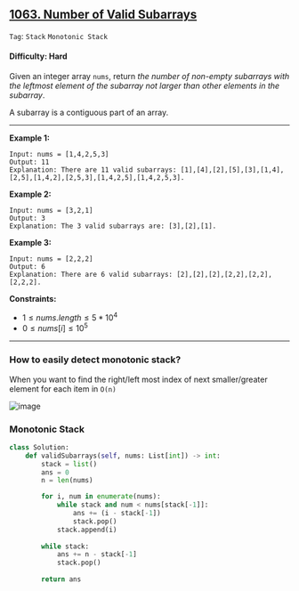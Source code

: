 ## [1063. Number of Valid Subarrays](https://leetcode.com/problems/number-of-valid-subarrays)

```Tag```: ```Stack``` ```Monotonic Stack```

#### Difficulty: Hard

Given an integer array ```nums```, return _the number of non-empty subarrays with the leftmost element of the subarray not larger than other elements in the subarray_.

A subarray is a contiguous part of an array.

---

__Example 1:__
```
Input: nums = [1,4,2,5,3]
Output: 11
Explanation: There are 11 valid subarrays: [1],[4],[2],[5],[3],[1,4],[2,5],[1,4,2],[2,5,3],[1,4,2,5],[1,4,2,5,3].
```

__Example 2:__
```
Input: nums = [3,2,1]
Output: 3
Explanation: The 3 valid subarrays are: [3],[2],[1].
```

__Example 3:__
```
Input: nums = [2,2,2]
Output: 6
Explanation: There are 6 valid subarrays: [2],[2],[2],[2,2],[2,2],[2,2,2].
```

__Constraints:__

- $1 \le nums.length \le 5 * 10^{4}$
- $0 \le nums[i] \le 10^{5}$

---

### How to easily detect monotonic stack? 
When you want to find the right/left most index of next smaller/greater element for each item in ```O(n)```

![image](https://leetcode.com/problems/number-of-valid-subarrays/Figures/1063/1063A.png)

### Monotonic Stack

```Python
class Solution:
    def validSubarrays(self, nums: List[int]) -> int:
        stack = list()
        ans = 0
        n = len(nums)

        for i, num in enumerate(nums):
            while stack and num < nums[stack[-1]]:
                ans += (i - stack[-1])
                stack.pop()
            stack.append(i)
        
        while stack:
            ans += n - stack[-1]
            stack.pop()
        
        return ans
```
